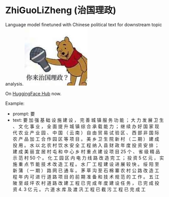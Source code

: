 # ZhiGuoLiZheng (治国理政) 
Language model finetuned with Chinese political text for downstream topic analysis.
![](https://raw.githubusercontent.com/YunyiShen/ZhiGuoLiZheng/master/misc/ERBUzhKX0AELvVv.jpg)

On [HuggingFace Hub](https://huggingface.co/yshen99/ZhiGuoLiZheng-GPT2) now. 

Example:
- prompt: 要
- text: 要 加 强 基 础 设 施 建 设 ， 完 善 城 镇 服 务 功 能 ； 大 力 发 展 卫 生 、 文 化 事 业 ， 全 面 提 升 城 镇 综 合 承 载 能 力 ； 继 续 办 好 国 家 现 代 农 业 产 业 园 、 中 国 （ 云 南 ） 自 由 贸 易 试 验 区 、 西 部 非 国 际 农 产 品 加 工 合 作 园 区 等 项 目 。 美 乡 卫 生 院 新 村 （ 二 期 ） 建 成 投 用 。 水 以 北 农 村 饮 水 安 全 工 程 纳 入 县 财 政 年 度 投 资 安 排 ； 建 成 美 丽 宜 居 村 屯 和 中 心 乡 村 重 点 建 设 项 目 25 个 、 省 级 精 品 示 范 村 50 个 。 化 工 园 区 内 电 力 线 路 改 造 完 工 ； 投 资 5 亿 元 ， 实 施 重 点 节 能 技 术 改 造 工 程 。 水 厂 工 程 建 设 进 展 较 快 。 绥 阳 至 新 蒲 （ 一 期 ） 路 网 已 通 车 。 茅 草 沟 至 石 棉 寨 农 村 公 路 改 造 工 程 年 内 可 进 行 道 路 项 目 的 前 期 准 备 和 技 术 规 范 的 工 作 。 五 江 陂 至 歧 坪 农 村 道 路 改 建 工 程 已 完 成 年 度 建 设 任 务 ， 已 完 成 投 资 4. 3 亿 元 。 六 道 水 库 及 渡 汛 工 程 已 截 污 工 程 已 完 成 工
